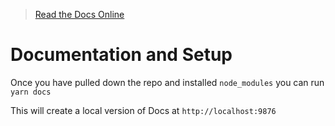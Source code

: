 > [Read the Docs Online](https://ottoinfo.github.io/StartCoding/#/notes/terminal)

# Documentation and Setup

Once you have pulled down the repo and installed `node_modules` you can run `yarn docs`

This will create a local version of Docs at `http://localhost:9876`